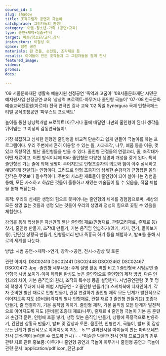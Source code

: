 ```yaml
---
course_id: 3
slug: shadow
title: 조각그림자 공연과 극놀이
catchphrase: 그림자들의 환생!
category: 아동-청소년-가족 (공연+교육)
type: 공연+제작+실습+전시
target: 아동/청소년/교사,강사
instructors: 이철성 외
space: 암전 공간
materials: 흰 천들, 손전등, 조각재료 등
results: 아이들이 만든 조각들과 그 그림자들을 함께 전시
featured_image:
videos:
promos:
docs:

---
```


’09 서울문화재단 생활속 예술지원 선정공연 ‘죽억과 고굼아’ 
’08서울문화재단 시민문예지원사업 선정공연·교육 ‘상상력 프로젝트-아무거나 줄인형 극놀이’
’07-’08 한국문화예술교육진흥원(아르떼) 전국 연극인 강사 교육
’02 독일 Synergura 국제 인형극페스티벌 공식초청공연 '파우스트 프로젝트'

놀이를 통한 상상력개발 프로젝트!
아무거나 줄에 매달면 나만의 줄인형이 된다!
생각을 뛰어넘는 그 이상의 감동연극놀이!


가장 복잡하고 섬세한 인형인 줄인형을 비교적 단순하고 쉽게 만들어 극놀이를 하는 프로그램이다. 우리 주변에서 흔히 이용할 수 있는 돌, 사과조각, 나무, 폐품 등을 이용, 멋있고 독창적인, 별난 줄인형들을 만들 수 있다. 줄인형 관절들의 연결고리, 줄, 조작대가 어떤 재료이고, 어떤 방식이냐에 따라 줄인형은 다양한 생명과 개성을 갖게 된다. 특히 줄인형은 가는 줄에 의해 생명이 주어지므로 인형조종자의 의도와 힘이 아주 섬세하고 예민하게 전달되는 인형이다. 그러므로 인형 조종자의 섬세한 손감각과 균형잡힌 몸의 감각은 무엇보다 필수적이다. 주변의 사소한 재료들이 줄인형이 되어 살아나는 경험을 통해, 모든 사소하고 하찮은 것들이 훌륭하고 재밌는 예술품이 될 수 있음을, 직접 체험을 통해 깨닫는다.

목적: 
우리의 섬세한 생명의 힘으로 꽃피어나는 줄인형의 세계를 경험함으로써, 세상의 모든 생명 없는 것들과 생명 있는 것들이 우리의 생명과 정성의 힘으로 꽃필 수 있음을 체험한다.

강의를 통해 학생들은 자신만의 별난 줄인형 재료(인형재료, 관절고리재료, 줄재료 등) 찾기, 줄인형 만들기, 조작대 만들기, 기본 움직임 연습하기(앉기, 서기, 걷기, 돌아보기 등), 간단한 상황극 만들기, 인형들끼리 만나 즉흥극 하기 등을 체험하고, 발표를 통해 서로의 세계를 나눈다.

방법: 
시범 공연->제작->연기, 창작->공연, 전시->감상 및 토론

관련 이미지: 
DSC02413
DSC02441
DSC02448
DSC02462
DSC02467
DSC02472
Jpg
-줄인형
세부내용: 
주제  설명  활동  역할  비고
1 줄인형극 시범공연 줄인형극 시범 보이기-이미 제작된 완성도 높은 줄인형으로 줄인형의 제작 방법, 다른 인형과의 차이, 기본 움직임의 원리, 조작의 특수성 등을 설명한다.  시범공연관람 및 몇 명의 학생이 무대에 나와 체험 시범공연  -
2 줄인형 만들기(1)  스케치북에 디자인하기, 각자 준비한 별난 재료로 인형 만들기, 관절 연결하기  줄인형 제작  모든 단계가 발전적으로 이어지도록 지도 (준비물)각자의 별나 인형재료, 관절 재료
3 줄인형 만들기(2)  조종대 만들기, 줄 연결하기, 기본 움직임 익히기.  줄인형 제작, 기본 움직임  모든 단계가 발전적으로 이어지도록 지도 (준비물)조종대 재료(나무), 줄재료
4 줄인형 극놀이 기본 몸 훈련과 손감각 훈련, 인형에 호흡 넣기, 생명 있는 움직임 만들기, 상황에 즉흥적으로 반응하기, 간단한 상황극 만들기, 발표 및 감상과 토론.  몸훈련, 인형연기, 극놀이, 발표 및 감상 모든 단계가 발전적으로 이어지도록 지도 -
5 ** 결과전시물  아이들이 만든 마리오네뜨 전시 (관람객이 놀아볼 수 있도록 전시)  - - *미술관 박물관 전시 연계 프로그램의 경우
관련 자료
관련 홍보품: 
아무거나 줄인형 공연과 극놀이 아무거나 줄인형 공연과 극놀이
관련 문서: 
application/pdf icon_전단.pdf
